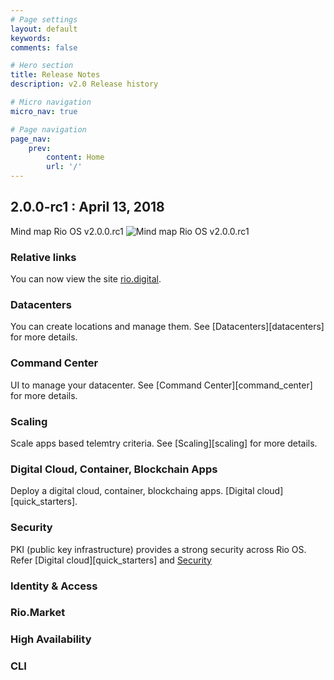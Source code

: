 ```yaml
---
# Page settings
layout: default
keywords:
comments: false

# Hero section
title: Release Notes
description: v2.0 Release history

# Micro navigation
micro_nav: true

# Page navigation
page_nav:
    prev:
        content: Home
        url: '/'
---
```


## 2.0.0-rc1 : April 13, 2018


Mind map Rio OS v2.0.0.rc1
![Mind map Rio OS v2.0.0.rc1](http://via.placeholder.com/550x350)


### Relative links

You can now view the site [rio.digital](http://rio.digital).

### Datacenters

You can create locations and manage them. See [Datacenters][datacenters] for more details.

### Command Center

UI to manage your datacenter. See [Command Center][command_center] for more details.


### Scaling

Scale apps based telemtry criteria. See [Scaling][scaling] for more details.

### Digital Cloud, Container, Blockchain Apps

Deploy a digital cloud, container, blockchaing apps. [Digital cloud][quick_starters].


### Security

PKI (public key infrastructure) provides a strong security across Rio OS. Refer [Digital cloud][quick_starters] and [Security](security)

### Identity & Access



### Rio.Market



### High Availability


### CLI